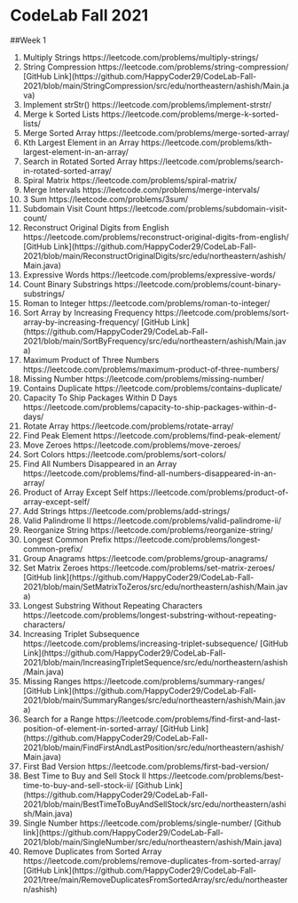 # CodeLab Fall 2021
##Week 1
<ol>
<li>Multiply Strings	https://leetcode.com/problems/multiply-strings/</li>
<li>String Compression	https://leetcode.com/problems/string-compression/ [GitHub Link](https://github.com/HappyCoder29/CodeLab-Fall-2021/blob/main/StringCompression/src/edu/northeastern/ashish/Main.java)</li>
<li>Implement strStr()	https://leetcode.com/problems/implement-strstr/</li>
<li>Merge k Sorted Lists	https://leetcode.com/problems/merge-k-sorted-lists/</li>
<li>Merge Sorted Array	https://leetcode.com/problems/merge-sorted-array/</li>
<li>Kth Largest Element in an Array	https://leetcode.com/problems/kth-largest-element-in-an-array/</li>
<li>Search in Rotated Sorted Array	https://leetcode.com/problems/search-in-rotated-sorted-array/</li>
<li>Spiral Matrix	https://leetcode.com/problems/spiral-matrix/</li>
<li>Merge Intervals	https://leetcode.com/problems/merge-intervals/</li>
<li>3 Sum	https://leetcode.com/problems/3sum/</li>
<li>Subdomain Visit Count	https://leetcode.com/problems/subdomain-visit-count/</li>
<li>Reconstruct Original Digits from English	https://leetcode.com/problems/reconstruct-original-digits-from-english/ [GitHub Link](https://github.com/HappyCoder29/CodeLab-Fall-2021/blob/main/ReconstructOriginalDigits/src/edu/northeastern/ashish/Main.java)</li>
<li>Expressive Words	https://leetcode.com/problems/expressive-words/</li>
<li>Count Binary Substrings	https://leetcode.com/problems/count-binary-substrings/</li>
<li>Roman to Integer	https://leetcode.com/problems/roman-to-integer/</li>
<li>Sort Array by Increasing Frequency	https://leetcode.com/problems/sort-array-by-increasing-frequency/ [GitHub Link](https://github.com/HappyCoder29/CodeLab-Fall-2021/blob/main/SortByFrequency/src/edu/northeastern/ashish/Main.java)</li>
<li>Maximum Product of Three Numbers	https://leetcode.com/problems/maximum-product-of-three-numbers/</li>
<li>Missing Number	https://leetcode.com/problems/missing-number/</li>
<li>Contains Duplicate	https://leetcode.com/problems/contains-duplicate/</li>
<li>Capacity To Ship Packages Within D Days	https://leetcode.com/problems/capacity-to-ship-packages-within-d-days/</li>
<li>Rotate Array	https://leetcode.com/problems/rotate-array/</li>
<li>Find Peak Element	https://leetcode.com/problems/find-peak-element/</li>
<li>Move Zeroes	https://leetcode.com/problems/move-zeroes/</li>
<li>Sort Colors	https://leetcode.com/problems/sort-colors/</li>
<li>Find All Numbers Disappeared in an Array 	https://leetcode.com/problems/find-all-numbers-disappeared-in-an-array/</li>
<li>Product of Array Except Self	https://leetcode.com/problems/product-of-array-except-self/</li>
<li>Add Strings	https://leetcode.com/problems/add-strings/</li>
<li>Valid Palindrome II	https://leetcode.com/problems/valid-palindrome-ii/</li>
<li>Reorganize String	https://leetcode.com/problems/reorganize-string/</li>
<li>Longest Common Prefix	https://leetcode.com/problems/longest-common-prefix/</li>
<li>Group Anagrams	https://leetcode.com/problems/group-anagrams/</li>
<li>Set Matrix Zeroes	https://leetcode.com/problems/set-matrix-zeroes/ [GitHub link](https://github.com/HappyCoder29/CodeLab-Fall-2021/blob/main/SetMatrixToZeros/src/edu/northeastern/ashish/Main.java)</li>
<li>Longest Substring Without Repeating Characters	https://leetcode.com/problems/longest-substring-without-repeating-characters/</li>
<li>Increasing Triplet Subsequence	https://leetcode.com/problems/increasing-triplet-subsequence/ [GitHub Link](https://github.com/HappyCoder29/CodeLab-Fall-2021/blob/main/IncreasingTripletSequence/src/edu/northeastern/ashish/Main.java)</li>
<li>Missing Ranges	https://leetcode.com/problems/summary-ranges/ [GitHub Link](https://github.com/HappyCoder29/CodeLab-Fall-2021/blob/main/SummaryRanges/src/edu/northeastern/ashish/Main.java)</li>
<li>Search for a Range	https://leetcode.com/problems/find-first-and-last-position-of-element-in-sorted-array/ [GitHub Link](https://github.com/HappyCoder29/CodeLab-Fall-2021/blob/main/FindFirstAndLastPosition/src/edu/northeastern/ashish/Main.java)</li>
<li>First Bad Version	https://leetcode.com/problems/first-bad-version/</li>
<li>Best Time to Buy and Sell Stock II	https://leetcode.com/problems/best-time-to-buy-and-sell-stock-ii/ [Github Link](https://github.com/HappyCoder29/CodeLab-Fall-2021/blob/main/BestTimeToBuyAndSellStock/src/edu/northeastern/ashish/Main.java)</li>
<li>Single Number	https://leetcode.com/problems/single-number/ [Github link](https://github.com/HappyCoder29/CodeLab-Fall-2021/blob/main/SingleNumber/src/edu/northeastern/ashish/Main.java)</li>
<li>Remove Duplicates from Sorted Array	https://leetcode.com/problems/remove-duplicates-from-sorted-array/ [GitHub Link](https://github.com/HappyCoder29/CodeLab-Fall-2021/tree/main/RemoveDuplicatesFromSortedArray/src/edu/northeastern/ashish)</li>

</ol>

